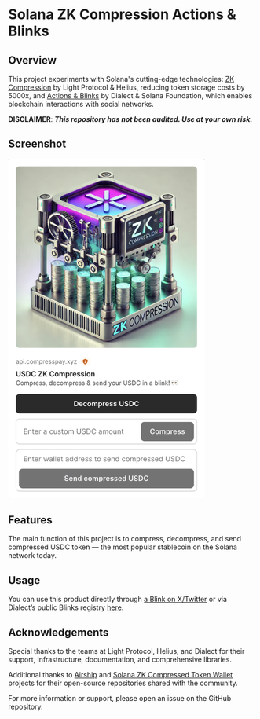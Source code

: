 # Solana ZK Compression Actions & Blinks

## Overview

This project experiments with Solana's cutting-edge technologies: [ZK Compression](https://www.zkcompression.com/) by Light Protocol & Helius, reducing token storage costs by 5000x, and [Actions & Blinks](https://www.dialect.to/actions) by Dialect & Solana Foundation, which enables blockchain interactions with social networks.

**DISCLAIMER**: ***This repository has not been audited. Use at your own risk.***

## Screenshot
<img src="./docs/images/usdc-zk-compression-blinks.png" width="400">

## Features
The main function of this project is to compress, decompress, and send compressed USDC token — the most popular stablecoin on the Solana network today.

## Usage
You can use this product directly through [a Blink on X/Twitter](https://x.com/tuanpmhd/status/1843266028211757295) or via Dialect’s public Blinks registry [here](https://dial.to/?action=solana-action%3Ahttps%3A%2F%2Fapi.compresspay.xyz%2Fapi%2Factions%2Fcompress-spl-token%2Fusdc&cluster=mainnet).

## Acknowledgements
Special thanks to the teams at Light Protocol, Helius, and Dialect for their support, infrastructure, documentation, and comprehensive libraries.

Additional thanks to [Airship](https://github.com/helius-labs/airship) and [Solana ZK Compressed Token Wallet](https://github.com/gitteri/solana-zk-compression) projects for their open-source repositories shared with the community.

For more information or support, please open an issue on the GitHub repository.


